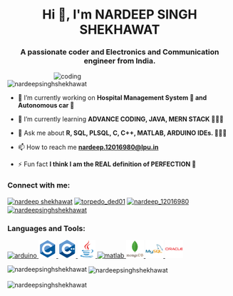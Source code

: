 <h1 align="center">Hi 👋, I'm NARDEEP SINGH SHEKHAWAT</h1>
<h3 align="center">A passionate coder and Electronics and Communication engineer from India.</h3>
<img align="right" alt="coding" width="400" src="https://www.google.com/url?sa=i&url=https%3A%2F%2Fgithub.com%2Frudrabarad%2FGifs&psig=AOvVaw0kj3YyF3sS8tPaat4LHTqH&ust=1677852628139000&source=images&cd=vfe&ved=0CA8QjRxqFwoTCLDSrKC2vf0CFQAAAAAdAAAAABAh">
<p align="left"> <img src="https://komarev.com/ghpvc/?username=nardeepsinghshekhawat&label=Profile%20views&color=0e75b6&style=flat" alt="nardeepsinghshekhawat" /> </p>

- 🔭 I’m currently working on **Hospital Management System 🏥 and Autonomous car 🚗**

- 🌱 I’m currently learning **ADVANCE CODING, JAVA, MERN STACK 👨🏻‍💻**

- 💬 Ask me about **R, SQL, PLSQL, C, C++, MATLAB, ARDUINO IDEs. 🙋🏻‍♂️**

- 📫 How to reach me **nardeep.12016980@lpu.in**

- ⚡ Fun fact **I think I am the REAL definition of PERFECTION 🎯**

<h3 align="left">Connect with me:</h3>
<p align="left">
<a href="https://linkedin.com/in/nardeep shekhawat" target="blank"><img align="center" src="https://raw.githubusercontent.com/rahuldkjain/github-profile-readme-generator/master/src/images/icons/Social/linked-in-alt.svg" alt="nardeep shekhawat" height="30" width="40" /></a>
<a href="https://www.codechef.com/users/torpedo_ded01" target="blank"><img align="center" src="https://cdn.jsdelivr.net/npm/simple-icons@3.1.0/icons/codechef.svg" alt="torpedo_ded01" height="30" width="40" /></a>
<a href="https://www.hackerrank.com/nardeep_12016980" target="blank"><img align="center" src="https://raw.githubusercontent.com/rahuldkjain/github-profile-readme-generator/master/src/images/icons/Social/hackerrank.svg" alt="nardeep_12016980" height="30" width="40" /></a>
<a href="https://www.leetcode.com/nardeepsinghshekhawat" target="blank"><img align="center" src="https://raw.githubusercontent.com/rahuldkjain/github-profile-readme-generator/master/src/images/icons/Social/leet-code.svg" alt="nardeepsinghshekhawat" height="30" width="40" /></a>
</p>

<h3 align="left">Languages and Tools:</h3>
<p align="left"> <a href="https://www.arduino.cc/" target="_blank" rel="noreferrer"> <img src="https://cdn.worldvectorlogo.com/logos/arduino-1.svg" alt="arduino" width="40" height="40"/> </a> <a href="https://www.cprogramming.com/" target="_blank" rel="noreferrer"> <img src="https://raw.githubusercontent.com/devicons/devicon/master/icons/c/c-original.svg" alt="c" width="40" height="40"/> </a> <a href="https://www.w3schools.com/cpp/" target="_blank" rel="noreferrer"> <img src="https://raw.githubusercontent.com/devicons/devicon/master/icons/cplusplus/cplusplus-original.svg" alt="cplusplus" width="40" height="40"/> </a> <a href="https://www.java.com" target="_blank" rel="noreferrer"> <img src="https://raw.githubusercontent.com/devicons/devicon/master/icons/java/java-original.svg" alt="java" width="40" height="40"/> </a> <a href="https://www.mathworks.com/" target="_blank" rel="noreferrer"> <img src="https://upload.wikimedia.org/wikipedia/commons/2/21/Matlab_Logo.png" alt="matlab" width="40" height="40"/> </a> <a href="https://www.mongodb.com/" target="_blank" rel="noreferrer"> <img src="https://raw.githubusercontent.com/devicons/devicon/master/icons/mongodb/mongodb-original-wordmark.svg" alt="mongodb" width="40" height="40"/> </a> <a href="https://www.mysql.com/" target="_blank" rel="noreferrer"> <img src="https://raw.githubusercontent.com/devicons/devicon/master/icons/mysql/mysql-original-wordmark.svg" alt="mysql" width="40" height="40"/> </a> <a href="https://www.oracle.com/" target="_blank" rel="noreferrer"> <img src="https://raw.githubusercontent.com/devicons/devicon/master/icons/oracle/oracle-original.svg" alt="oracle" width="40" height="40"/> </a> </p>

<p><img align="left" src="https://github-readme-stats.vercel.app/api/top-langs?username=nardeepsinghshekhawat&show_icons=true&locale=en&layout=compact" alt="nardeepsinghshekhawat" /></p>

<p>&nbsp;<img align="center" src="https://github-readme-stats.vercel.app/api?username=nardeepsinghshekhawat&show_icons=true&locale=en" alt="nardeepsinghshekhawat" /></p>

<p><img align="center" src="https://github-readme-streak-stats.herokuapp.com/?user=nardeepsinghshekhawat&" alt="nardeepsinghshekhawat" /></p>
